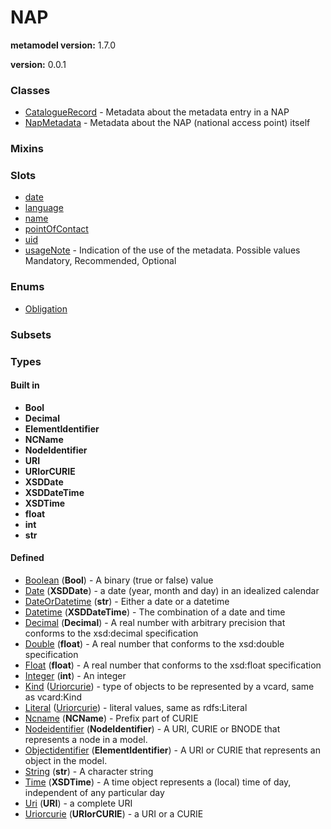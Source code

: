 
# NAP


**metamodel version:** 1.7.0

**version:** 0.0.1





### Classes

 * [CatalogueRecord](CatalogueRecord.md) - Metadata about the metadata entry in a NAP
 * [NapMetadata](NapMetadata.md) - Metadata about the NAP (national access point) itself

### Mixins


### Slots

 * [date](date.md)
 * [language](language.md)
 * [name](name.md)
 * [pointOfContact](pointOfContact.md)
 * [uid](uid.md)
 * [usageNote](usageNote.md) - Indication of the use of the metadata. Possible values Mandatory, Recommended, Optional

### Enums

 * [Obligation](Obligation.md)

### Subsets


### Types


#### Built in

 * **Bool**
 * **Decimal**
 * **ElementIdentifier**
 * **NCName**
 * **NodeIdentifier**
 * **URI**
 * **URIorCURIE**
 * **XSDDate**
 * **XSDDateTime**
 * **XSDTime**
 * **float**
 * **int**
 * **str**

#### Defined

 * [Boolean](types/Boolean.md)  (**Bool**)  - A binary (true or false) value
 * [Date](types/Date.md)  (**XSDDate**)  - a date (year, month and day) in an idealized calendar
 * [DateOrDatetime](types/DateOrDatetime.md)  (**str**)  - Either a date or a datetime
 * [Datetime](types/Datetime.md)  (**XSDDateTime**)  - The combination of a date and time
 * [Decimal](types/Decimal.md)  (**Decimal**)  - A real number with arbitrary precision that conforms to the xsd:decimal specification
 * [Double](types/Double.md)  (**float**)  - A real number that conforms to the xsd:double specification
 * [Float](types/Float.md)  (**float**)  - A real number that conforms to the xsd:float specification
 * [Integer](types/Integer.md)  (**int**)  - An integer
 * [Kind](types/Kind.md)  ([Uriorcurie](types/Uriorcurie.md))  - type of objects to be represented by a vcard, same as vcard:Kind
 * [Literal](types/Literal.md)  ([Uriorcurie](types/Uriorcurie.md))  - literal values, same as rdfs:Literal
 * [Ncname](types/Ncname.md)  (**NCName**)  - Prefix part of CURIE
 * [Nodeidentifier](types/Nodeidentifier.md)  (**NodeIdentifier**)  - A URI, CURIE or BNODE that represents a node in a model.
 * [Objectidentifier](types/Objectidentifier.md)  (**ElementIdentifier**)  - A URI or CURIE that represents an object in the model.
 * [String](types/String.md)  (**str**)  - A character string
 * [Time](types/Time.md)  (**XSDTime**)  - A time object represents a (local) time of day, independent of any particular day
 * [Uri](types/Uri.md)  (**URI**)  - a complete URI
 * [Uriorcurie](types/Uriorcurie.md)  (**URIorCURIE**)  - a URI or a CURIE
